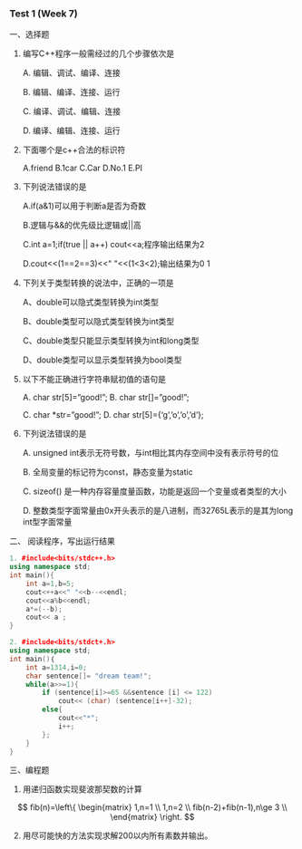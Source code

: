 ### Test 1 (Week 7)


一、选择题

1. 编写C++程序一般需经过的几个步骤依次是

    A. 编辑、调试、编译、连接

    B. 编辑、编译、连接、运行

    C. 编译、调试、编辑、连接

    D. 编译、编辑、连接、运行



2. 下面哪个是c++合法的标识符

    A.friend   B.1car    C.Car   D.No.1    E.PI



3. 下列说法错误的是

    A.if(a&1)可以用于判断a是否为奇数

    B.逻辑与&&的优先级比逻辑或||高

    C.int a=1;if(true || a++) cout<<a;程序输出结果为2

    D.cout<<(1==2==3)<<" "<<(1<3<2);输出结果为0 1



4. 下列关于类型转换的说法中，正确的一项是

    A、double可以隐式类型转换为int类型

    B、double类型可以隐式类型转换为int类型

    C、double类型只能显示类型转换为int和long类型

    D、double类型可以显示类型转换为bool类型



5. 以下不能正确进行字符串赋初值的语句是

    A. char str[5]=”good!”; B. char str[]=”good!”;

    C. char *str=”good!”;  D. char str[5]={‘g’,’o’,’o’,’d’};



6. 下列说法错误的是

    A. unsigned int表示无符号数，与int相比其内存空间中没有表示符号的位

    B. 全局变量的标记符为const，静态变量为static

    C. sizeof() 是一种内存容量度量函数，功能是返回一个变量或者类型的大小

    D. 整数类型字面常量由0x开头表示的是八进制，而32765L表示的是其为long int型字面常量



二、 阅读程序，写出运行结果

```C++
1. #include<bits/stdc++.h>
using namespace std;
int main(){
    int a=1,b=5;
    cout<++a<<" "<<b--<<endl;
    cout<<a%b<<endl;
    a*=(--b);
    cout<< a ;
}
```



```c++
2. #include<bits/stdct+.h>
using namespace std;
int main()｛
    int a=1314,i=0;
    char sentence[]= "dream team!";
    while(a>>=1){
        if (sentence[i]>=65 &&sentence [i] <= 122)
            cout<< (char) (sentence[i++]-32);
        else{
            cout<<"*";
            i++;
        };
    }
}
```



三、编程题

1. 用递归函数实现斐波那契数的计算

$$
fib(n)=\left\{ \begin{matrix}
1,n=1  \\
1,n=2  \\
fib(n-2)+fib(n-1),n\ge 3  \\
\end{matrix} \right.
$$




2. 用尽可能快的方法实现求解200以内所有素数并输出。